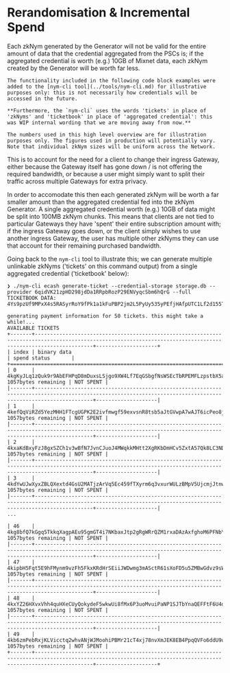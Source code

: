 # Rerandomisation & Incremental Spend

Each zkNym generated by the Generator will not be valid for the entire amount of data that the credential aggregated from the PSCs is; if the aggregated credential is worth (e.g.) 10GB of Mixnet data, each zkNym created by the Generator will be worth far less.

```admonish info
The functionality included in the following code block examples were added to the [nym-cli tool](../tools/nym-cli.md) for illustrative purposes only: this is not necessarily how credentials will be accessed in the future.

**Furthermore, the `nym-cli` uses the words 'tickets' in place of 'zkNyms' and 'ticketbook' in place of 'aggregated credential': this was WIP internal wording that we are moving away from now.**

The numbers used in this high level overview are for illustration purposes only. The figures used in production will potentially vary. Note that individual zkNym sizes will be uniform across the Network.
```

This is to account for the need for a client to change their ingress Gateway, either because the Gateway itself has gone down / is not offering the required bandwidth, or because a user might simply want to split their traffic across multiple Gateways for extra privacy.

In order to accomodate this then each generated zkNym will be worth a far smaller amount than the aggregated credential fed into the zkNym Generator. A single aggregated credential worth (e.g.) 10GB of data might be split into 100MB zkNym chunks. This means that clients are not tied to particular Gateways they have 'spent' their entire subscription amount with; if the ingress Gateway goes down, or the client simply wishes to use another ingress Gateway, the user has multiple other zkNyms they can use that account for their remaining purchased bandwidth.

Going back to the `nym-cli` tool to illustrate this; we can generate multiple unlinkable zkNyms ('tickets' on this command output) from a single aggregated credential ('ticketbook' below):

```
❯ ./nym-cli ecash generate-ticket --credential-storage storage.db --provider 6qidVK21zpHD298jdDa1RRpbRozP29ENVyqcSbm6hQrG --full
TICKETBOOK DATA:
4Ys9pzUf9MPxX4s5RASyrRoY9fPk1a1kFuPBP2jm2L5PyUy535yPEfjHAfpUTC1Lf2d155TmjukvcDycQYfBSDfhEUJM4J3qPNfG3B5aQEEkefESZp3CM5AEnAu1AEyhpepbYw6BuXokiNcmaYtq3yJQbA4KicKP8FowoRzKHmXpJoUqY8wYQughGfdtXgr3rVaZmK21X51P1NL2UW1aCE512WWfy6P1LJHByWywT3qVw28Z83

generating payment information for 50 tickets. this might take a while!...
AVAILABLE TICKETS
+-------+---------------------------------------------------------------------------------------------------------------------------------------------------------------+--------------------+
| index | binary data                                                                                                                                                   | spend status       |
+============================================================================================================================================================================================+
| 0     | 4kgKyJLq1zQuk9r9AbEFHPqD8mDuxsLSjgo9XW4Lf7EqGSbgfNsWSEcTbRPEMFLzpstbX5azsA3opFh851h4g5qCG2qE3Luwqua4GG2ebJhk91rvEc5JPctbVQxL62fkfQ6svdcNp…1057bytes remaining | NOT SPENT |
|-------+---------------------------------------------------------------------------------------------------------------------------------------------------------------+--------------------|
| 1     | 4kefQqViRZd5YezMHH1FTcgUGPK2E2ivfmwgf59exvsnR8tsb5aJtGVwpA7wAJT6icPeo8jtDwDZ3WMPJxL3VRLiakAQr79zh7ixM89gowg3ChHEy6ewmHcT7T6RFkZFsMCMj1CNd…1057bytes remaining | NOT SPENT |
|-------+---------------------------------------------------------------------------------------------------------------------------------------------------------------+--------------------|
| 2     | 4kxaKdBxyFzJ8gxSZCh1v3wBfN7JvnCJuoJ4MWqkkMHtt2XgRKbDmHCv5ZxtA57Qk8LC3NDMBmqjADvY34mAPdT3tLBL4uxse9ASa227Ji96dwgxvfbpvLXSSr5o4vuPRV9K7UfpJ…1057bytes remaining | NOT SPENT |
|-------+---------------------------------------------------------------------------------------------------------------------------------------------------------------+--------------------|
| 3     | 4kdYwUJwXyxZBLQXextd4GsU2MATjzArVq5Ec459fTXyrm6q3vxurWULzBMpV5UjcmjJtnw1zFqt7f8Ydu5gyxwAVXP3Nwpn83ouguv2n4YrUewZCvFAqQYXgahhhaQGp6RxK2Arh…1057bytes remaining | NOT SPENT |
|-------+---------------------------------------------------------------------------------------------------------------------------------------------------------------+--------------------|
...

| 46    | 4kg8bfQ7kGgq5TkkqXagpAEu95gmGT4i7NKbaxJtp2gRgWRrQZM1rxaDAzAxfghoM6PFNbYgKsnLD4MF8HtXW3p92CnPBjswzJ1EbtsMGpgDER3CYFt2ivAhMAVXFziF5UjVJXhpa…1057bytes remaining | NOT SPENT |
|-------+---------------------------------------------------------------------------------------------------------------------------------------------------------------+--------------------|
| 47    | 4kipbH5Fqt5E9hFMynm9vzFh5FkxKRdHrSEiiJWDwmg3mASctR61sXoFD5u5ZMBwGdvz9sWsRfrpR4MX2NNfRhC85aUxqtkAv3hXZiCLtE1pUC54Cq7YXHyv2XTNKpvuFZs2GmwYg…1057bytes remaining | NOT SPENT |
|-------+---------------------------------------------------------------------------------------------------------------------------------------------------------------+--------------------|
| 48    | 4kxYZ26HXvxVhh4quHXeCUyQokydeF5wkwUi8fMx6P3uoMvuiPaNP1SJTbYnaQEFFtF6U4dGop6QckUYvbtwQFoGJTJesHFHTDtHbshj5Dg8DwbyaHuAR86zGwYMUPved4XKUTMLa…1057bytes remaining | NOT SPENT |
|-------+---------------------------------------------------------------------------------------------------------------------------------------------------------------+--------------------|
| 49    | 4kb6zmPebRxjKLVicctq2whvANjWJMoohiPBMr21cT4xj78nvXmJEK8EB4PpqQVFo6ddU9uzuer5ggQZNZgETX2VXBzymBYNzXBuXjLJi1WRdAiASqWz5Hv5im1TJh4XBE4mxKo8Q…1057bytes remaining | NOT SPENT |
+-------+---------------------------------------------------------------------------------------------------------------------------------------------------------------+--------------------+
```
